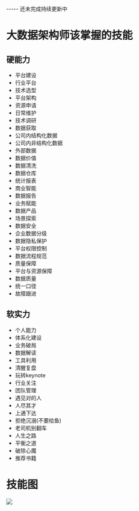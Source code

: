 ----- 还未完成持续更新中
# 大数据架构师该掌握的技能
>  
## 硬能力
 
 - 平台建设
  - 行业平台
  - 技术选型
  - 平台架构
  - 资源申请
  - 日常维护
  - 技术调研 
 - 数据获取
  - 公司内结构化数据
  - 公司内非结构化数据
  - 外部数据  
 - 数据价值
  - 数据清洗
  - 数据仓库
  - 统计报表
  - 商业智能
  - 数据报告
  - 业务赋能
  - 数据产品
  - 场景探索 
 - 数据安全
  - 企业数据分级
  - 数据隐私保护
  - 平台权限控制
  - 数据流程规范
 - 质量保障
  - 平台与资源保障
  - 数据质量
  - 统一口径
  - 故障跟进
 
>
## 软实力

 - 个人能力
  - 体系化建设
  - 业务破局
  - 数据解读
  - 工具利用
  - 清醒复盘
  - 玩转keynote
  - 行业关注
 - 团队管理
  - 遇见对的人
  - 人尽其才
  - 上通下达
  - 拒绝沉溺(不要给鱼)
  - 老司机别翻车 
 - 人生之路
  - 平衡之道
  - 破除心魔
  - 推荐书籍

# 技能图
![](img/大数据架构师该做到的.jpg)
